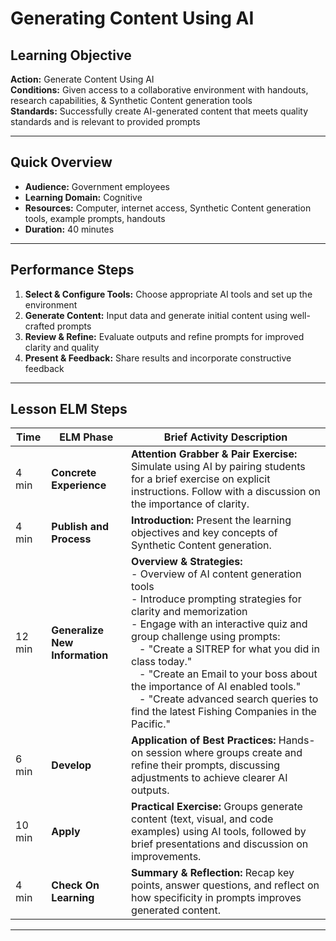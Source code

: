 # Generating Content Using AI

## Learning Objective
**Action:** Generate Content Using AI  
**Conditions:** Given access to a collaborative environment with handouts, research capabilities, & Synthetic Content generation tools  
**Standards:** Successfully create AI-generated content that meets quality standards and is relevant to provided prompts

---

## Quick Overview
- **Audience:** Government employees  
- **Learning Domain:** Cognitive  
- **Resources:** Computer, internet access, Synthetic Content generation tools, example prompts, handouts  
- **Duration:** 40 minutes

---

## Performance Steps
1. **Select & Configure Tools:** Choose appropriate AI tools and set up the environment  
2. **Generate Content:** Input data and generate initial content using well-crafted prompts  
3. **Review & Refine:** Evaluate outputs and refine prompts for improved clarity and quality  
4. **Present & Feedback:** Share results and incorporate constructive feedback

---

## Lesson ELM Steps
| Time  | ELM Phase               | Brief Activity Description                                                                                         |
| ----- | ----------------------- | ------------------------------------------------------------------------------------------------------------------ |
| 4 min | **Concrete Experience** | **Attention Grabber & Pair Exercise:** Simulate using AI by pairing students for a brief exercise on explicit instructions. Follow with a discussion on the importance of clarity. |
| 4 min | **Publish and Process** | **Introduction:** Present the learning objectives and key concepts of Synthetic Content generation.                |
| 12 min| **Generalize New Information** | **Overview & Strategies:** <br>- Overview of AI content generation tools <br>- Introduce prompting strategies for clarity and memorization <br>- Engage with an interactive quiz and group challenge using prompts:<br>&nbsp;&nbsp;&nbsp;- "Create a SITREP for what you did in class today."<br>&nbsp;&nbsp;&nbsp;- "Create an Email to your boss about the importance of AI enabled tools."<br>&nbsp;&nbsp;&nbsp;- "Create advanced search queries to find the latest Fishing Companies in the Pacific." |
| 6 min | **Develop**             | **Application of Best Practices:** Hands-on session where groups create and refine their prompts, discussing adjustments to achieve clearer AI outputs. |
| 10 min| **Apply**               | **Practical Exercise:** Groups generate content (text, visual, and code examples) using AI tools, followed by brief presentations and discussion on improvements.  |
| 4 min | **Check On Learning**   | **Summary & Reflection:** Recap key points, answer questions, and reflect on how specificity in prompts improves generated content.  |

---
